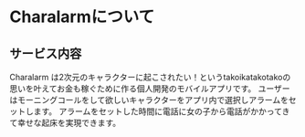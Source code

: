 # Charalarmについて

## サービス内容

Charalarm は2次元のキャラクターに起こされたい！というtakoikatakotakoの思いを叶えてお金も稼ぐために作る個人開発のモバイルアプリです。 
ユーザーはモーニングコールをして欲しいキャラクターをアプリ内で選択しアラームをセットします。
アラームをセットした時間に電話に女の子から電話がかかってきて幸せな起床を実現できます。


<!-- ## 目次

インフラのアーキテクチャーについて
アプリケーションのアーキテクチャーについて
APIのエンドポイントについて
Localstackについて
証明書などのアップデートについて
DynamoDBについて
SQSについて
キャラクターについて
キャラクターのリソースについて -->